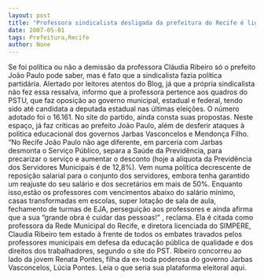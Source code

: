 ```yaml
---
layout: post
title: "Professora sindicalista desligada da prefeitura do Recife é ligada ao PSTU"
date: 2007-05-01
tags: Prefeitura,Recife
author: None
---
```

Se foi política ou não a demissão da professora Cláudia Ribeiro só o prefeito João Paulo pode saber, mas é fato que a sindicalista fazia política partidária.
Alertado por leitores atentos do Blog, já que a própria sindicalista não fez essa ressalva, informo que a professora pertence aos quadros do PSTU, que faz oposição ao governo municipal, estadual e federal, tendo sido até candidata a deputada estadual nas últimas eleições. O número adotado foi o 16.161.
No site do partido, ainda consta suas propostas.
Neste espaço, já faz críticas ao prefeito João Paulo, além de desferir ataques à politica educacional dos governos Jarbas Vasconcelos e Mendonça Filho.
“No Recife João Paulo não age diferente, em parceria com Jarbas desmonta o Serviço Público, separa a Saúde da Previdência, para precarizar o serviço e aumentar o desconto (hoje a alíquota da Previdência dos Servidores Municipais é de 12,8%). Vem numa política decrescente de reposição salarial para o conjunto dos servidores, embora tenha garantido um reajuste do seu salário e dos secretários em mais de 50%. Enquanto isso,estão os professores com vencimentos abaixo do salário mínimo, casas transformadas em escolas, super lotação de sala de aula, fechamento de turmas de EJA, perseguição aos professores e ainda afirma que a sua “grande obra é cuidar das pessoas!” , reclama.
Ela é citada como professora da Rede Municipal do Recife, e diretora licenciada do SIMPERE, Claudia Ribeiro tem estado à frente de todos os embates travados pelos professores municipais em defesa da educação pública de qualidade e dos direitos dos trabalhadores, segundo o site do PST.
Ribeiro concorreu ao lado da jovem Renata Pontes, filha da ex-toda poderosa do governo Jarbas Vasconcelos, Lúcia Pontes.
Leia o que seria sua plataforma eleitoral aqui. 